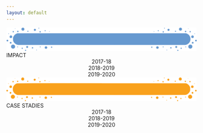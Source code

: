 ```yaml
---
layout: default
---
```


<main role="main">
    <!--  Other programs one   -->
    <div class="container-fluid pb-4 stats">
        <div class="container">
            <div class="section-title">
                <img class="img-fluid" src='assets/img/Title-BG3.png' />
                <div class="section-title-text">IMPACT</div>
            </div>
            <div class="row">
                <div class="col-lg-4 col-md-6">
                    <div class="skill-section skill-section-bg1 structHeight">
                        <div class='skill-section-text yearHeight'></div>
                    </div>
                    <div class='skill-section-title' style="text-align: center">2017-18</div>
                </div>
                <div class="col-lg-4 col-md-6">
                    <div class="skill-section skill-section-bg4 structHeight">
                        <div class='skill-section-text yearHeight'></div>
                    </div>
                    <div class='skill-section-title' style="text-align: center">2018-2019</div>
                </div>
                <div class="col-lg-4 col-md-6">
                    <div class="skill-section skill-section-bg3a structHeight">
                        <div class='skill-section-text yearHeight'></div>
                    </div>
                    <div class='skill-section-title' style="text-align: center">2019-2020</div>
                </div>
            </div>
        </div>
    </div>
    <!-- other progrmas two -->
    <div class="container-fluid pb-4 statsOne">
        <div class="container">
            <div class="section-title">
                <img class="img-fluid" src='assets/img/Title-BG.png'/>
                <div class="section-title-text">CASE STADIES</div>
            </div>
            <div class="row">
                <div class="col-lg-4 col-md-6">
                    <div class="skill-section skill-section-bg1 structHeight">
                        <div class='skill-section-text yearHeight'></div>
                    </div>
                    <div class='skill-section-title' style="text-align: center; ">2017-18</div>
                </div>
                <div class="col-lg-4 col-md-6">
                    <div class="skill-section skill-section-bg4 structHeight">
                        <div class='skill-section-text yearHeight'></div>
                    </div>
                    <div class='skill-section-title' style="text-align: center">2018-2019</div>
                </div>
                <div class="col-lg-4 col-md-6">
                    <div class="skill-section skill-section-bg3a structHeight">
                        <div class='skill-section-text yearHeight'></div>
                    </div>
                    <div class='skill-section-title' style="text-align: center">2019-2020</div>
                </div>
            </div>
        </div>
    </div>
</main>